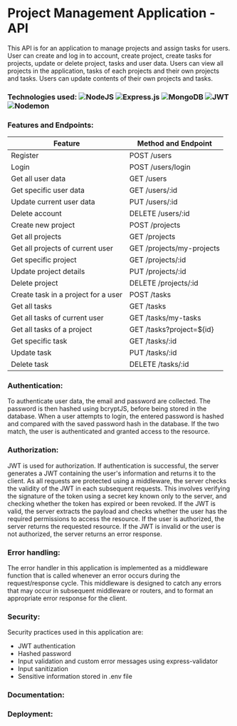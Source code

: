 # Project Management Application - API
This API is for an application to manage projects and assign tasks for users. User can create and log in to account, create project, create tasks for projects, update or delete project, tasks and user data. Users can view all projects in the application, tasks of each projects and their own projects and tasks. Users can update contents of their own projects and tasks.

### Technologies used: ![NodeJS](https://img.shields.io/badge/node.js-6DA55F?style=for-the-badge&logo=node.js&logoColor=white) ![Express.js](https://img.shields.io/badge/express.js-%23404d59.svg?style=for-the-badge&logo=express&logoColor=%2361DAFB) ![MongoDB](https://img.shields.io/badge/MongoDB-%234ea94b.svg?style=for-the-badge&logo=mongodb&logoColor=white) ![JWT](https://img.shields.io/badge/JWT-black?style=for-the-badge&logo=JSON%20web%20tokens) ![Nodemon](https://img.shields.io/badge/NODEMON-%23323330.svg?style=for-the-badge&logo=nodemon&logoColor=%BBDEAD) 

### Features and Endpoints:

| **Feature**                         | **Method and Endpoint**   |
|-------------------------------------|---------------------------|
| Register                            | POST /users               |
| Login                               | POST /users/login         |
| Get all user data                   | GET /users                |
| Get specific user data              | GET /users/:id            |
| Update current user data            | PUT /users/:id            |
| Delete account                      | DELETE /users/:id         |
| Create new project                  | POST /projects            |
| Get all projects                    | GET /projects             |
| Get all projects of current user    | GET /projects/my-projects |
| Get specific project                | GET /projects/:id         |
| Update project details              | PUT /projects/:id         |
| Delete project                      | DELETE /projects/:id      |
| Create task in a project for a user | POST /tasks               |
| Get all tasks                       | GET /tasks                |
| Get all tasks of current user       | GET /tasks/my-tasks       |
| Get all tasks of a project          | GET /tasks?project=${id}  |
| Get specific task                   | GET /tasks/:id            |
| Update task                         | PUT /tasks/:id            |
| Delete task                         | DELETE /tasks/:id         |


### Authentication:
To authenticate user data, the email and password are collected. The password is then hashed using bcryptJS, before being stored in the database. When a user attempts to login, the entered password is hashed and compared with the saved password hash in the database. If the two match, the user is authenticated and granted access to the resource.


### Authorization:
JWT is used for authorization. If authentication is successful, the server generates a JWT containing the user's information and returns it to the client. As all requests are protected using a middleware, the server checks the validity of the JWT in each subsequent requests. This involves verifying the signature of the token using a secret key known only to the server, and checking whether the token has expired or been revoked. If the JWT is valid, the server extracts the payload and checks whether the user has the required permissions to access the resource. If the user is authorized, the server returns the requested resource. If the JWT is invalid or the user is not authorized, the server returns an error response. 


### Error handling:
The error handler in this application is implemented as a middleware function that is called whenever an error occurs during the request/response cycle. This middleware is designed to catch any errors that may occur in subsequent middleware or routers, and to format an appropriate error response for the client.


### Security:
Security practices used in this application are:
- JWT authentication
- Hashed password
- Input validation and custom error messages using express-validator
- Input sanitization
- Sensitive information stored in .env file


### Documentation:



### Deployment:



